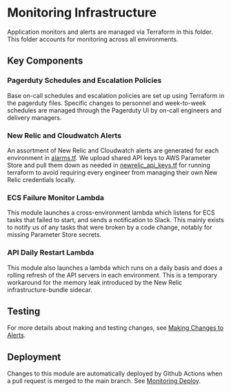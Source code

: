 # Monitoring Infrastructure

Application monitors and alerts are managed via Terraform in this folder. This folder accounts for monitoring across all environments.

## Key Components

### Pagerduty Schedules and Escalation Policies

Base on-call schedules and escalation policies are set up using Terraform in the pagerduty files. Specific changes to personnel and week-to-week schedules are managed through the Pagerduty UI by on-call engineers and delivery managers.

### New Relic and Cloudwatch Alerts

An assortment of New Relic and Cloudwatch alerts are generated for each environment in [alarms.tf](./alarms.tf). We upload shared API keys to AWS Parameter Store and pull them down as needed in [newrelic_api_keys.tf](./newrelic_api_keys.tf) for running terraform to avoid requiring every engineer from managing their own New Relic credentials locally.

### ECS Failure Monitor Lambda

This module launches a cross-environment lambda which listens for ECS tasks that failed to start, and sends a notification to Slack. This mainly exists to notify us of any tasks that were broken by a code change, notably for missing Parameter Store secrets.

### API Daily Restart Lambda

This module also launches a lambda which runs on a daily basis and does a rolling refresh of the API servers in each environment. This is a temporary workaround for the memory leak introduced by the New Relic infrastructure-bundle sidecar.

## Testing

For more details about making and testing changes, see [Making Changes to Alerts](../../docs/infra/5-making-changes-to-alerts.md).

## Deployment

Changes to this module are automatically deployed by Github Actions when a pull request is merged to the main branch. See [Monitoring Deploy](https://github.com/EOLWD/pfml/actions/workflows/monitoring-deploy.yml).

